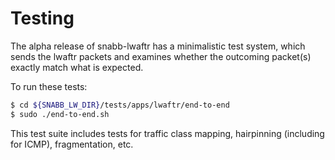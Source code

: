 # Testing

The alpha release of snabb-lwaftr has a minimalistic test system, which sends
the lwaftr packets and examines whether the outcoming packet(s) exactly match
what is expected.

To run these tests:

```bash
$ cd ${SNABB_LW_DIR}/tests/apps/lwaftr/end-to-end
$ sudo ./end-to-end.sh
```

This test suite includes tests for traffic class mapping, hairpinning
(including for ICMP), fragmentation, etc.
